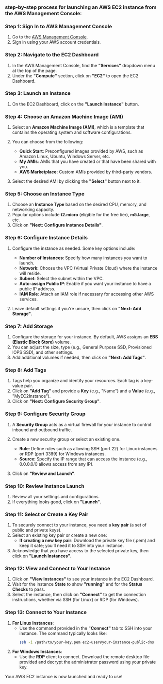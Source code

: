 ### step-by-step process for launching an AWS EC2 instance from the AWS Management Console:

### **Step 1: Sign In to AWS Management Console**
1. Go to the [AWS Management Console](https://aws.amazon.com/console/).
2. Sign in using your AWS account credentials.

### **Step 2: Navigate to the EC2 Dashboard**
1. In the AWS Management Console, find the **"Services"** dropdown menu at the top of the page.
2. Under the **"Compute"** section, click on **"EC2"** to open the EC2 Dashboard.

### **Step 3: Launch an Instance**
1. On the EC2 Dashboard, click on the **"Launch Instance"** button.

### **Step 4: Choose an Amazon Machine Image (AMI)**
1. Select an **Amazon Machine Image (AMI)**, which is a template that contains the operating system and software configurations. 
2. You can choose from the following:
   - **Quick Start**: Preconfigured images provided by AWS, such as Amazon Linux, Ubuntu, Windows Server, etc.
   - **My AMIs**: AMIs that you have created or that have been shared with you.
   - **AWS Marketplace**: Custom AMIs provided by third-party vendors.

3. Select the desired AMI by clicking the **"Select"** button next to it.

### **Step 5: Choose an Instance Type**
1. Choose an **Instance Type** based on the desired CPU, memory, and networking capacity.
2. Popular options include **t2.micro** (eligible for the free tier), **m5.large**, etc.
3. Click on **"Next: Configure Instance Details"**.

### **Step 6: Configure Instance Details**
1. Configure the instance as needed. Some key options include:
   - **Number of Instances**: Specify how many instances you want to launch.
   - **Network**: Choose the VPC (Virtual Private Cloud) where the instance will reside.
   - **Subnet**: Select the subnet within the VPC.
   - **Auto-assign Public IP**: Enable if you want your instance to have a public IP address.
   - **IAM Role**: Attach an IAM role if necessary for accessing other AWS services.

2. Leave default settings if you're unsure, then click on **"Next: Add Storage"**.

### **Step 7: Add Storage**
1. Configure the storage for your instance. By default, AWS assigns an **EBS (Elastic Block Store)** volume.
2. You can adjust the size, type (e.g., General Purpose SSD, Provisioned IOPS SSD), and other settings.
3. Add additional volumes if needed, then click on **"Next: Add Tags"**.

### **Step 8: Add Tags**
1. Tags help you organize and identify your resources. Each tag is a key-value pair.
2. Click on **"Add Tag"** and provide a **Key** (e.g., "Name") and a **Value** (e.g., "MyEC2Instance").
3. Click on **"Next: Configure Security Group"**.

### **Step 9: Configure Security Group**
1. A **Security Group** acts as a virtual firewall for your instance to control inbound and outbound traffic.
2. Create a new security group or select an existing one.
   - **Rule**: Define rules such as allowing SSH (port 22) for Linux instances or RDP (port 3389) for Windows instances.
   - **Source**: Specify the IP range that can access the instance (e.g., 0.0.0.0/0 allows access from any IP).

3. Click on **"Review and Launch"**.

### **Step 10: Review Instance Launch**
1. Review all your settings and configurations.
2. If everything looks good, click on **"Launch"**.

### **Step 11: Select or Create a Key Pair**
1. To securely connect to your instance, you need a **key pair** (a set of public and private keys).
2. Select an existing key pair or create a new one:
   - **If creating a new key pair**: Download the private key file (.pem) and keep it safe; you'll need it to SSH into your instance.
3. Acknowledge that you have access to the selected private key, then click on **"Launch Instances"**.

### **Step 12: View and Connect to Your Instance**
1. Click on **"View Instances"** to see your instance in the EC2 Dashboard.
2. Wait for the instance **State** to show **"running"** and for the **Status Checks** to pass.
3. Select the instance, then click on **"Connect"** to get the connection instructions, whether via SSH (for Linux) or RDP (for Windows).

### **Step 13: Connect to Your Instance**
1. **For Linux Instances**:
   - Use the command provided in the **"Connect"** tab to SSH into your instance. The command typically looks like:
     ```bash
     ssh -i /path/to/your-key.pem ec2-user@your-instance-public-dns
     ```
2. **For Windows Instances**:
   - Use the **RDP** client to connect. Download the remote desktop file provided and decrypt the administrator password using your private key.

Your AWS EC2 instance is now launched and ready to use!
